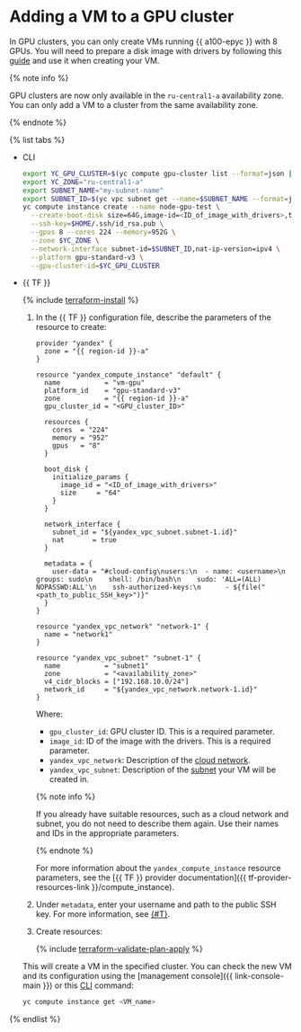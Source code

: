 # Adding a VM to a GPU cluster

In GPU clusters, you can only create VMs running {{ a100-epyc }} with 8 GPUs. You will need to prepare a disk image with drivers by following this [guide](../image-create/custom-image.md) and use it when creating your VM.

{% note info %}

GPU clusters are now only available in the `ru-central1-a` availability zone. You can only add a VM to a cluster from the same availability zone.

{% endnote %}

{% list tabs %}

- CLI

   ```bash
   export YC_GPU_CLUSTER=$(yc compute gpu-cluster list --format=json | jq -r .[].id)
   export YC_ZONE="ru-central1-a"
   export SUBNET_NAME="my-subnet-name"
   export SUBNET_ID=$(yc vpc subnet get --name=$SUBNET_NAME --format=json | jq -r .id)
   yc compute instance create --name node-gpu-test \
     --create-boot-disk size=64G,image-id=<ID_of_image_with_drivers>,type=network-ssd \
     --ssh-key=$HOME/.ssh/id_rsa.pub \
     --gpus 8 --cores 224 --memory=952G \
     --zone $YC_ZONE \
     --network-interface subnet-id=$SUBNET_ID,nat-ip-version=ipv4 \
     --platform gpu-standard-v3 \
     --gpu-cluster-id=$YC_GPU_CLUSTER
   ```

- {{ TF }}

   {% include [terraform-install](../../../_includes/terraform-install.md) %}

   1. In the {{ TF }} configuration file, describe the parameters of the resource to create:

      
      ```hcl
      provider "yandex" {
        zone = "{{ region-id }}-a"
      }

      resource "yandex_compute_instance" "default" {
        name           = "vm-gpu"
        platform_id    = "gpu-standard-v3"
        zone           = "{{ region-id }}-a"
        gpu_cluster_id = "<GPU_cluster_ID>"

        resources {
          cores  = "224"
          memory = "952"
          gpus   = "8"
        }

        boot_disk {
          initialize_params {
            image_id = "<ID_of_image_with_drivers>"
            size     = "64"
          }
        }

        network_interface {
          subnet_id = "${yandex_vpc_subnet.subnet-1.id}"
          nat       = true
        }

        metadata = {
          user-data = "#cloud-config\nusers:\n  - name: <username>\n    groups: sudo\n    shell: /bin/bash\n    sudo: 'ALL=(ALL) NOPASSWD:ALL'\n    ssh-authorized-keys:\n      - ${file("<path_to_public_SSH_key>")}"
        }
      }

      resource "yandex_vpc_network" "network-1" {
        name = "network1"
      }

      resource "yandex_vpc_subnet" "subnet-1" {
        name           = "subnet1"
        zone           = "<availability_zone>"
        v4_cidr_blocks = ["192.168.10.0/24"]
        network_id     = "${yandex_vpc_network.network-1.id}"
      }
      ```



      Where:

      * `gpu_cluster_id`: GPU cluster ID. This is a required parameter.
      * `image_id`: ID of the image with the drivers. This is a required parameter.
      * `yandex_vpc_network`: Description of the [cloud network](../../../vpc/concepts/network.md).
      * `yandex_vpc_subnet`: Description of the [subnet](../../../vpc/concepts/network.md#subnet) your VM will be created in.


      {% note info %}

      If you already have suitable resources, such as a cloud network and subnet, you do not need to describe them again. Use their names and IDs in the appropriate parameters.

      {% endnote %}

      For more information about the `yandex_compute_instance` resource parameters, see the [{{ TF }} provider documentation]({{ tf-provider-resources-link }}/compute_instance).

   1. Under `metadata`, enter your username and path to the public SSH key. For more information, see [{#T}](../../../compute/concepts/vm-metadata.md).

   1. Create resources:

      {% include [terraform-validate-plan-apply](../../../_tutorials/terraform-validate-plan-apply.md) %}

   This will create a VM in the specified cluster. You can check the new VM and its configuration using the [management console]({{ link-console-main }}) or this [CLI](../../../cli/quickstart.md) command:

   ```bash
   yc compute instance get <VM_name>
   ```

{% endlist %}